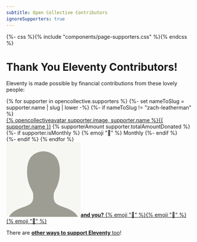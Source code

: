 ```yaml
---
subtitle: Open Collective Contributors
ignoreSupporters: true
---
```


{%- css %}{% include "components/page-supporters.css" %}{% endcss %}

# Thank You Eleventy Contributors!

Eleventy is made possible by financial contributions from these lovely people:

<div class="facepile supporters-facepile fl">
{% for supporter in opencollective.supporters %}
{%- set nameToSlug = supporter.name | slug | lower -%}
{%- if nameToSlug != "zach-leatherman" %}
  <div>
    <a href="{{ supporter.website or supporter.profile }}" class="elv-externalexempt supporters-link" rel="sponsored">{% opencollectiveavatar supporter.image, supporter.name %}{{ supporter.name }}</a>
    <span class="fl fl-inline fl-nowrap">
        <span class="supporters-hearts">{% supporterAmount supporter.totalAmountDonated %}</span>
        {%- if supporter.isMonthly %}
        <span class="supporters-tier">{% emoji "📅" %} Monthly</span>
        {%- endif %}
    </span>
  </div>
{%- endif %}
{% endfor %}
  <div><a href="https://opencollective.com/11ty"><img src="/img/default-avatar.png" alt="Default Avatar Image" loading="lazy" class="avatar"><strong>and you?</strong> {% emoji "🎁" %}{% emoji "🎁" %}{% emoji "🎁" %}</a></div>
</div>

There are <a href="/docs/how-to-support/"><strong>other ways to support Eleventy</strong> too</a>!
